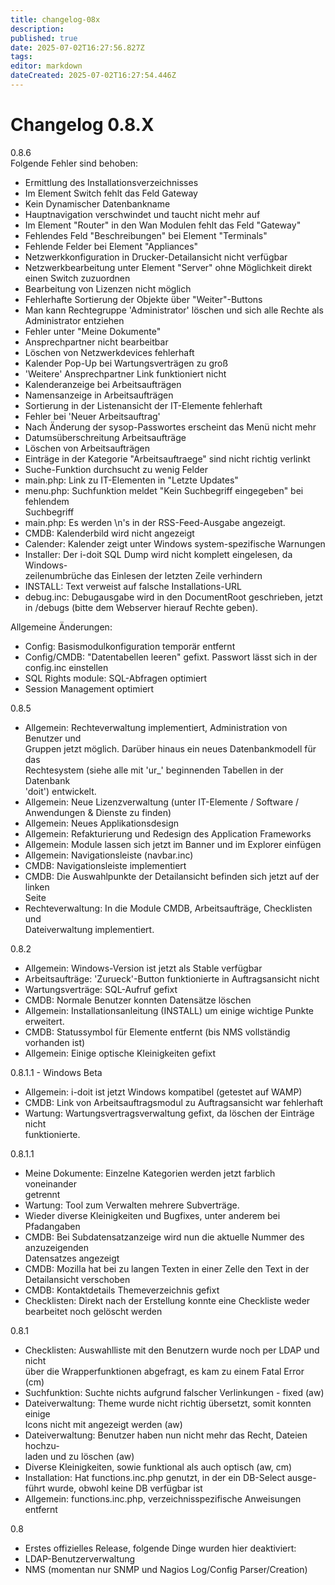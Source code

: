 ```yaml
---
title: changelog-08x
description: 
published: true
date: 2025-07-02T16:27:56.827Z
tags: 
editor: markdown
dateCreated: 2025-07-02T16:27:54.446Z
---
```


# Changelog 0.8.X
<!-- cSpell:disable -->
<!-- markdownlint-disable MD052 -->
0.8.6<br>
Folgende Fehler sind behoben:<br>

-   Ermittlung des Installationsverzeichnisses<br>
-   Im Element Switch fehlt das Feld Gateway<br>
-   Kein Dynamischer Datenbankname<br>
-   Hauptnavigation verschwindet und taucht nicht mehr auf<br>
-   Im Element "Router" in den Wan Modulen fehlt das Feld "Gateway"<br>
-   Fehlendes Feld "Beschreibungen" bei Element "Terminals"<br>
-   Fehlende Felder bei Element "Appliances"<br>
-   Netzwerkkonfiguration in Drucker-Detailansicht nicht verfügbar<br>
-   Netzwerkbearbeitung unter Element "Server" ohne Möglichkeit direkt einen Switch zuzuordnen<br>
-   Bearbeitung von Lizenzen nicht möglich<br>
-   Fehlerhafte Sortierung der Objekte über "Weiter"-Buttons<br>
-   Man kann Rechtegruppe 'Administrator' löschen und sich alle Rechte als Administrator entziehen<br>
-   Fehler unter "Meine Dokumente"<br>
-   Ansprechpartner nicht bearbeitbar<br>
-   Löschen von Netzwerkdevices fehlerhaft<br>
-   Kalender Pop-Up bei Wartungsverträgen zu groß<br>
-   'Weitere' Ansprechpartner Link funktioniert nicht<br>
-   Kalenderanzeige bei Arbeitsaufträgen<br>
-   Namensanzeige in Arbeitsaufträgen<br>
-   Sortierung in der Listenansicht der IT-Elemente fehlerhaft<br>
-   Fehler bei 'Neuer Arbeitsauftrag'<br>
-   Nach Änderung der sysop-Passwortes erscheint das Menü nicht mehr<br>
-   Datumsüberschreitung Arbeitsaufträge<br>
-   Löschen von Arbeitsaufträgen<br>
-   Einträge in der Kategorie "Arbeitsauftraege" sind nicht richtig verlinkt<br>
-   Suche-Funktion durchsucht zu wenig Felder<br>
-   main.php: Link zu IT-Elementen in "Letzte Updates"<br>
-   menu.php: Suchfunktion meldet "Kein Suchbegriff eingegeben" bei fehlendem<br>
Suchbegriff<br>
-   main.php: Es werden \n's in der RSS-Feed-Ausgabe angezeigt.<br>
-   CMDB: Kalenderbild wird nicht angezeigt<br>
-   Calender: Kalender zeigt unter Windows system-spezifische Warnungen<br>
-   Installer: Der i-doit SQL Dump wird nicht komplett eingelesen, da Windows-<br>
 zeilenumbrüche das Einlesen der letzten Zeile verhindern<br>
-   INSTALL: Text verweist auf falsche Installations-URL<br>
-   debug.inc: Debugausgabe wird in den DocumentRoot geschrieben, jetzt<br>
 in /debugs (bitte dem Webserver hierauf Rechte geben).<br>

Allgemeine Änderungen:<br>

-   Config: Basismodulkonfiguration temporär entfernt<br>
-   Config/CMDB: "Datentabellen leeren" gefixt. Passwort lässt sich in der<br>
 config.inc einstellen<br>
-   SQL Rights module: SQL-Abfragen optimiert<br>
-   Session Management optimiert<br>

0.8.5<br>

-   Allgemein: Rechteverwaltung implementiert, Administration von Benutzer und<br>
Gruppen jetzt möglich. Darüber hinaus ein neues Datenbankmodell für das<br>
Rechtesystem (siehe alle mit 'ur_' beginnenden Tabellen in der Datenbank<br>
'doit') entwickelt.<br>
-   Allgemein: Neue Lizenzverwaltung (unter IT-Elemente / Software /<br>
Anwendungen & Dienste zu finden)<br>
-   Allgemein: Neues Applikationsdesign<br>
-   Allgemein: Refakturierung und Redesign des Application Frameworks<br>
-   Allgemein: Module lassen sich jetzt im Banner und im Explorer einfügen<br>
-   Allgemein: Navigationsleiste (navbar.inc)<br>
-   CMDB: Navigationsleiste implementiert<br>
-   CMDB: Die Auswahlpunkte der Detailansicht befinden sich jetzt auf der linken<br>
Seite<br>
-   Rechteverwaltung: In die Module CMDB, Arbeitsaufträge, Checklisten und<br>
Dateiverwaltung implementiert.<br>

0.8.2<br>

-   Allgemein: Windows-Version ist jetzt als Stable verfügbar<br>
-   Arbeitsaufträge: 'Zurueck'-Button funktionierte in Auftragsansicht nicht<br>
-   Wartungsverträge: SQL-Aufruf gefixt<br>
-   CMDB: Normale Benutzer konnten Datensätze löschen<br>
-   Allgemein: Installationsanleitung (INSTALL) um einige wichtige Punkte<br>
erweitert.<br>
-   CMDB: Statussymbol für Elemente entfernt (bis NMS vollständig vorhanden ist)<br>
-   Allgemein: Einige optische Kleinigkeiten gefixt<br>

0.8.1.1 - Windows Beta<br>

-   Allgemein: i-doit ist jetzt Windows kompatibel (getestet auf WAMP)<br>
-   CMDB: Link von Arbeitsauftragsmodul zu Auftragsansicht war fehlerhaft<br>
-   Wartung: Wartungsvertragsverwaltung gefixt, da löschen der Einträge nicht<br>
 funktionierte.<br>

0.8.1.1<br>

-   Meine Dokumente: Einzelne Kategorien werden jetzt farblich voneinander<br>
getrennt<br>
-   Wartung: Tool zum Verwalten mehrere Subverträge.<br>
-   Wieder diverse Kleinigkeiten und Bugfixes, unter anderem bei Pfadangaben<br>
-   CMDB: Bei Subdatensatzanzeige wird nun die aktuelle Nummer des anzuzeigenden<br>
Datensatzes angezeigt<br>
-   CMDB: Mozilla hat bei zu langen Texten in einer Zelle den Text in der<br>
Detailansicht verschoben<br>
-   CMDB: Kontaktdetails Themeverzeichnis gefixt<br>
-   Checklisten: Direkt nach der Erstellung konnte eine Checkliste weder<br>
bearbeitet noch gelöscht werden<br>

0.8.1<br>

-   Checklisten: Auswahlliste mit den Benutzern wurde noch per LDAP und nicht<br>
über die Wrapperfunktionen abgefragt, es kam zu einem Fatal Error (cm)<br>
-   Suchfunktion: Suchte nichts aufgrund falscher Verlinkungen - fixed (aw)<br>
-   Dateiverwaltung: Theme wurde nicht richtig übersetzt, somit konnten einige<br>
Icons nicht mit angezeigt werden (aw)<br>
-   Dateiverwaltung: Benutzer haben nun nicht mehr das Recht, Dateien hochzu-<br>
laden und zu löschen (aw)<br>
-   Diverse Kleinigkeiten, sowie funktional als auch optisch (aw, cm)<br>
-   Installation: Hat functions.inc.php genutzt, in der ein DB-Select ausge-<br>
führt wurde, obwohl keine DB verfügbar ist<br>
-   Allgemein: functions.inc.php, verzeichnisspezifische Anweisungen entfernt<br>

0.8<br>

-   Erstes offizielles Release, folgende Dinge wurden hier deaktiviert:<br>
-   LDAP-Benutzerverwaltung<br>
-   NMS (momentan nur SNMP und Nagios Log/Config Parser/Creation)<br>
